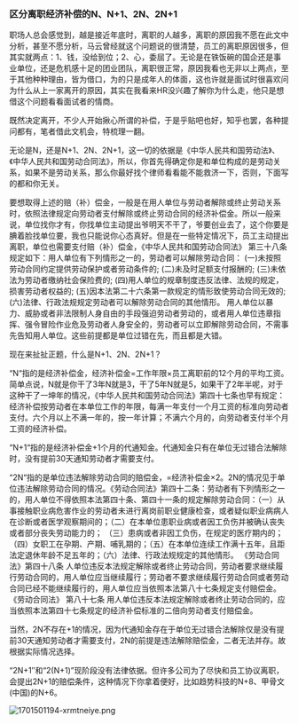 ### 区分离职经济补偿的N、N+1、2N、2N+1

职场人总会感觉到，越是接近年底时，离职的人越多，离职的原因我不愿在此文中分析，甚至不愿分析，马云曾经就这个问题说的很清楚，员工的离职原因很多，但其实就两点：1、钱，没给到位；2、心，委屈了。无论是在铁饭碗的国企还是事业单位，还是危机感十足的团业团队，离职很正常，原因我看也无非以上两点，至于其他种种理由，皆为借口，为的只是成年人的体面，这也许就是面试时很喜欢问为什么从上一家离开的原因，其实在我看来HR没兴趣了解你为什么走，他只是想借这个问题看看面试者的情商。

既然决定离开，不少人开始揪心所谓的补偿，于是乎贴吧也好，知乎也罢，各种提问都有，笔者借此文机会，特梳理一翻。

无论是N，还是N+1、2N、2N+1，这一切的依据是《中华人民共和国劳动法》、《中华人民共和国劳动合同法》，所以，你首先得确定你是和单位构成的是劳动关系，如果不是劳动关系，那么你最好找个律师看看能不能救济一下，否则，下面写的都和你无关。

要想取得上述的赔（补）偿金，一般是在用人单位与劳动者解除或终止劳动关系时，依照法律规定向劳动者支付解除或终止劳动合同的经济补偿金。所以一般来说，单位找你才有，你找单位主动提出爷明天不干了，爷要创业去了，这个你要是腆着脸找单位要，我也只能说你心态真好。但是在一些特定情况下，员工主动提出离职，单位也需要支付赔（补）偿金，《中华人民共和国劳动合同法》 第三十八条规定如下：用人单位有下列情形之一的，劳动者可以解除劳动合同： (一)未按照劳动合同约定提供劳动保护或者劳动条件的; (二)未及时足额支付报酬的; (三)未依法为劳动者缴纳社会保险费的; (四)用人单位的规章制度违反法律、法规的规定，损害劳动者权益的; (五)因本法第二十六条第一款规定的情形致使劳动合同无效的; (六)法律、行政法规规定劳动者可以解除劳动合同的其他情形。 用人单位以暴力、威胁或者非法限制人身自由的手段强迫劳动者劳动的，或者用人单位违章指挥、强令冒险作业危及劳动者人身安全的，劳动者可以立即解除劳动合同，不需事先告知用人单位。这些前提都是单位过错在先，而且都是大错。

现在来扯扯正题，什么是N+1、2N、2N+1？

“N“指的是经济补偿金，经济补偿金=工作年限×员工离职前的12个月的平均工资。简单点说，N就是你干了3年N就是3，干了5年N就是5，如果干了2年半呢，对于这种干了一坤年的情况，《中华人民共和国劳动合同法》第四十七条也早有规定：经济补偿按劳动者在本单位工作的年限，每满一年支付一个月工资的标准向劳动者支付。六个月以上不满一年的，按一年计算；不满六个月的，向劳动者支付半个月工资的经济补偿。

“N+1“指的是经济补偿金+1个月的代通知金。代通知金只有在单位无过错合法解除时，没有提前30天通知劳动者才需要支付。

“2N“指的是单位违法解除劳动合同的赔偿金，=经济补偿金×2。2N的情况见于单位违法解除劳动合同的情况。《劳动合同法》第四十二条：劳动者有下列情形之一的，用人单位不得依照本法第四十条、第四十一条的规定解除劳动合同：（一）从事接触职业病危害作业的劳动者未进行离岗前职业健康检查，或者疑似职业病病人在诊断或者医学观察期间的；（二）在本单位患职业病或者因工负伤并被确认丧失或者部分丧失劳动能力的； （三）患病或者非因工负伤，在规定的医疗期内的；（四）女职工在孕期、产期、哺乳期的；（五）在本单位连续工作满十五年，且距法定退休年龄不足五年的；（六）法律、行政法规规定的其他情形。 《劳动合同法》第四十八条 人单位违反本法规定解除或者终止劳动合同，劳动者要求继续履行劳动合同的，用人单位应当继续履行；劳动者不要求继续履行劳动合同或者劳动合同已经不能继续履行的，用人单位应当依照本法第八十七条规定支付赔偿金。 《劳动合同法》 第八十七条 用人单位违反本法规定解除或者终止劳动合同的，应当依照本法第四十七条规定的经济补偿标准的二倍向劳动者支付赔偿金。

当然，2N不存在+1的情况，因为代通知金存在于单位无过错合法解除仅是没有提前30天通知劳动者才需要支付，2N的前提是违法解除赔偿金，二者无法并存。故根据实际情况选择。

“2N+1″和“2(N+1)”现阶段没有法律依据。但许多公司为了尽快和员工协议离职，会提出2N+1的赔偿条件，这种情况下你拿着便好，比如趋势科技的N+8、甲骨文(中国)的N+6。

![1701501194-xrmtneiye.png](https://i.p-i.vip/23/20240707-668a3d12064c0.png)
